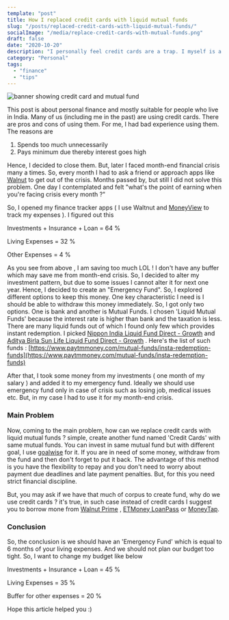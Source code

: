 ```yaml
---
template: "post"
title: How I replaced credit cards with liquid mutual funds
slug: "/posts/replaced-credit-cards-with-liquid-mutual-funds/"
socialImage: "/media/replace-credit-cards-with-mutual-funds.png"
draft: false
date: "2020-10-20"
description: "I personally feel credit cards are a trap. I myself is a victim of the trap in the past. I paid hell lot of interest for credit cards. In this post, I blog about my experience with credit cards and how I replaced them with liquid mutual funds."
category: "Personal"
tags:
  - "finance"
  - "tips"
---
```


![banner showing credit card and mutual fund](/media/replace-credit-cards-with-mutual-funds.png)

This post is about personal finance and mostly suitable for people who live in India. Many of us (including me in the past) are using credit cards. There are pros and cons of using them. For me, I had bad experience using them. The reasons are

1.  Spends too much unnecessarily
2.  Pays minimum due thereby interest goes high

Hence, I decided to close them. But, later I faced month-end financial crisis many a times. So, every month I had to ask a friend or approach apps like [Walnut](https://getwalnut.com) to get out of the crisis. Months passed by, but still I did not solve this problem. One day I contemplated and felt "what's the point of earning when you're facing crisis every month ?"

So, I opened my finance tracker apps ( I use Waltnut and [MoneyView](http://moneyview.in) to track my expenses ). I figured out this

Investments + Insurance + Loan = 64 %

Living Expenses = 32 %

Other Expenses = 4 %

As you see from above , I am saving too much LOL ! I don't have any buffer which may save me from month-end crisis. So, I decided to alter my investment pattern, but due to some issues I cannot alter it for next one year. Hence, I decided to create an "Emergency Fund". So, I explored different options to keep this money. One key characteristic I need is I should be able to withdraw this money immediately. So, I got only two options. One is bank and another is Mutual Funds. I chosen 'Liquid Mutual Funds' because the interest rate is higher than bank and the taxation is less. There are many liquid funds out of which I found only few which provides instant redemption. I picked [Nippon India Liquid Fund Direct - Growth](https://www.paytmmoney.com/mutual-funds/scheme/nippon-india-liquid-fund-direct-growth/inf204k01zh0) and [Aditya Birla Sun Life Liquid Fund Direct - Growth](https://www.paytmmoney.com/mutual-funds/scheme/aditya-birla-sun-life-liquid-fund-direct-growth/inf209k01va3) . Here's the list of such funds : [https://www.paytmmoney.com/mutual-funds/insta-redemption-funds](https://www.paytmmoney.com/mutual-funds/insta-redemption-funds)

After that, I took some money from my investments ( one month of my salary ) and added it to my emergency fund. Ideally we should use emergency fund only in case of crisis such as losing job, medical issues etc. But, in my case I had to use it for my month-end crisis.

### Main Problem

Now, coming to the main problem, how can we replace credit cards with liquid mutual funds ? simple, create another fund named 'Credit Cards' with same mutual funds. You can invest in same mutual fund but with different goal, I use [goalwise](https://goalwise.com) for it. If you are in need of some money, withdraw from the fund and then don't forget to put it back. The advantage of this method is you have the flexibility to repay and you don't need to worry about payment due deadlines and late payment penalties. But, for this you need strict financial discipline.

But, you may ask if we have that much of corpus to create fund, why do we use credit cards ? it's true, in such case instead of credit cards I suggest you to borrow mone from [Walnut Prime](https://www.getwalnut.com/prime/faq) , [ETMoney LoanPass](https://www.etmoney.com/help/credit/loanpass) or [MoneyTap](https://www.moneytap.com/).

### Conclusion

So, the conclusion is we should have an 'Emergency Fund' which is equal to 6 months of your living expenses. And we should not plan our budget too tight. So, I want to change my budget like below

Investments + Insurance + Loan = 45 %

Living Expenses = 35 %

Buffer for other expenses = 20 %

Hope this article helped you :)
